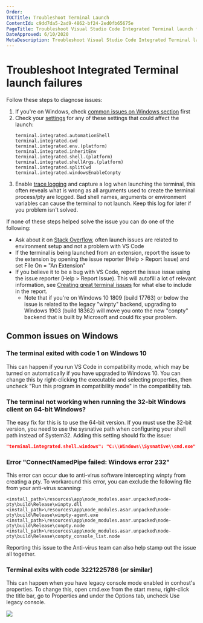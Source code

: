 ```yaml
---
Order:
TOCTitle: Troubleshoot Terminal Launch
ContentId: c9dd7da5-2ad9-4862-bf24-2ed0fb65675e
PageTitle: Troubleshoot Visual Studio Code Integrated Terminal launch failures
DateApproved: 6/10/2020
MetaDescription: Troubleshoot Visual Studio Code Integrated Terminal launch failures
---
```


# Troubleshoot Integrated Terminal launch failures

Follow these steps to diagnose issues:

1. If you're on Windows, check [common issues on Windows section](#_common-issues-on-windows) first
2. Check your [settings](https://code.visualstudio.com/docs/getstarted/settings) for any of these settings that could affect the launch:
   ```
   terminal.integrated.automationShell
   terminal.integrated.cwd
   terminal.integrated.env.(platform)
   terminal.integrated.inheritEnv
   terminal.integrated.shell.(platform)
   terminal.integrated.shellArgs.(platform)
   terminal.integrated.splitCwd
   terminal.integrated.windowsEnableConpty
   ```
3. Enable [trace logging](https://github.com/microsoft/vscode/wiki/Terminal-Issues#enabling-trace-logging) and capture a log when launching the terminal, this often reveals what is wrong as all arguments used to create the terminal process/pty are logged. Bad shell names, arguments or environment variables can cause the terminal to not launch. Keep this log for later if you problem isn't solved.

If none of these steps helped solve the issue you can do one of the following:

- Ask about it on [Stack Overflow](http://stackoverflow.com/), often launch issues are related to environment setup and not a problem with VS Code
- If the terminal is being launched from an extension, report the issue to the extension by opening the issue reporter (Help > Report Issue) and set File On = "An Extension"
- If you believe it to be a bug with VS Code, report the issue issue using the issue reporter (Help > Report Issue). This will autofill a lot of relevant information, see [Creating great terminal issues](https://github.com/microsoft/vscode/wiki/Terminal-Issues#creating-great-terminal-issues) for what else to include in the report.
  - Note that if you're on Windows 10 1809 (build 17763) or below the issue is related to the legacy "winpty" backend, upgrading to Windows 1903 (build 18362) will move you onto the new "conpty" backend that is built by Microsoft and could fix your problem.



## Common issues on Windows

### The terminal exited with code 1 on Windows 10

This can happen if you run VS Code in compatibility mode, which may be turned on automatically if you have upgraded to Windows 10. You can change this by right-clicking the executable and selecting properties, then uncheck "Run this program in compatibility mode" in the compatibility tab.

### The terminal not working when running the 32-bit Windows client on 64-bit Windows?

The easy fix for this is to use the 64-bit version. If you must use the 32-bit version, you need to use the sysnative path when configuring your shell path instead of System32. Adding this setting should fix the issue:

```json
"terminal.integrated.shell.windows": "C:\\Windows\\Sysnative\\cmd.exe"
```

### Error "ConnectNamedPipe failed: Windows error 232"

This error can occur due to anti-virus software intercepting winpty from creating a pty. To workaround this error, you can exclude the following file from your anti-virus scanning:

```
<install_path>\resources\app\node_modules.asar.unpacked\node-pty\build\Release\winpty.dll
<install_path>\resources\app\node_modules.asar.unpacked\node-pty\build\Release\winpty-agent.exe
<install_path>\resources\app\node_modules.asar.unpacked\node-pty\build\Release\conpty.node
<install_path>\resources\app\node_modules.asar.unpacked\node-pty\build\Release\conpty_console_list.node
```

Reporting this issue to the Anti-virus team can also help stamp out the issue all together.

### Terminal exits with code 3221225786 (or similar)

This can happen when you have legacy console mode enabled in conhost's properties. To change this, open cmd.exe from the start menu, right-click the title bar, go to Properties and under the Options tab, uncheck Use legacy console.

![](images/troubleshoot-terminal-launch/legacy-console-mode.png)
